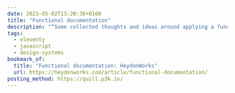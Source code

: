```yaml
---
date: 2023-05-02T13:20:38+0100
title: "Functional documentation"
description: "“Some collected thoughts and ideas around applying a functional approach to writing and maintaining documentation, especially for design systems.”"
tags:
  - eleventy
  - javascript
  - design-systems
bookmark_of:
  title: "Functional documentation: HeydonWorks"
  url: https://heydonworks.com/article/functional-documentation/
posting_method: https://quill.p3k.io/
---
```


